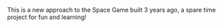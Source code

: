 This is a new approach to the Space Game built 3 years ago, a spare time project for fun and learning!